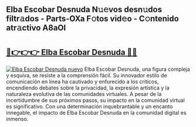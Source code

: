 ## Elba Escobar Desnuda N𝚞𝚎vos desn𝚞dos filtr𝚊dos - Parts-OXa F𝚘tos vid𝚎o - C𝚘ntenido atr𝚊ctivo A8aOI

# <h2><a href="http://mb26bgw.tromn.icu/?c=Elba+Escobar+Desnuda">🔗👉👉👉 Elba Escobar Desnuda 🔗🔗</a></h2>

[![Elba Escobar Desnuda nuevo](https://i.imgur.com/pEAQMta.gif)](http://mb26bgw.tromn.icu/?c=Elba+Escobar+Desnuda)
Elba Escobar Desnuda, una figura compleja y esquiva, se resiste a la comprensión fácil. Su innovador estilo de comunicación en línea ha cautivado y enfurecido a los críticos, encendiendo debates sobre la privacidad, la expresión artística y la naturaleza evolutiva de las comunidades virtuales. A pesar de la incertidumbre de sus próximos pasos, su impacto en la comunidad virtual es significativo. Con una determinación inquebrantable y un encanto innegable, el impacto de Elba Escobar Desnuda en la comunidad digital es inmenso.
